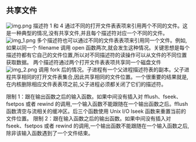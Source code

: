 ## 共享文件
![img.png](img.png) 描述符 1 和 4 通过不同的打开文件表表项来引用两个不同的文件。这是一种典型的情况,没有共享文件,并且每个描述符对应一个不同的文件。 ![img_1.png](img_1.png) 多个描述符也可以通过不同的文件表表项来引用同一个文件。例如,如果以同一个 filename 调用 open 函数两次,就会发生这种情况。关键思想是每个描述符都有它自己的文件位置,所以对不同描述符的读操作可以从文件的不同位置获取数据。 两个描述符通过两个打开文件表表项共享同一个磁盘文件 ![img_2.png](img_2.png) 调用 fork 后的情况。子进程有一个父进程描述符表的副本。父子进程共享相同的打开文件表集合,因此共享相同的文件位置。一个很重要的结果就是,在内核删除相应文件表表项之前,父子进程必须都关闭了它们的描述符。

限制 1：跟在输出函数之后的输入函数。如果中间没有插入对 fflush、fseek、fsetpos 或者 rewind 的调用,一个输入函数不能跟随在一个输出函数之后。fflush 函数清空与流相关的缓冲区。后三个函数使用 Unix I/O lseek 函数来重置当前的文件位置。 限制 2：跟在输入函数之后的输出函数。如果中间没有插入对 fseek、fsetpos 或者 rewind 的调用,一个输出函数不能跟随在一个输入函数之后,除非该输入函数遇到了一个文件结束。

